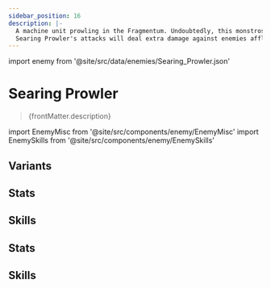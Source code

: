 ```yaml
---
sidebar_position: 16
description: |-
  A machine unit prowling in the Fragmentum. Undoubtedly, this monstrosity is not a human creation, but one that was born out of the perversion of the Fragmentum.
  Searing Prowler's attacks will deal extra damage against enemies afflicted with Burn.
---
```


import enemy from '@site/src/data/enemies/Searing_Prowler.json'

# Searing Prowler
<blockquote>{frontMatter.description}</blockquote>

import EnemyMisc from '@site/src/components/enemy/EnemyMisc'
import EnemySkills from '@site/src/components/enemy/EnemySkills'

## Variants

<Tabs queryString="variant">
<TabItem value='1' label='Searing Prowler'>

<h2>Stats</h2>

<EnemyMisc enemy={enemy} variant={0} />

<h2>Skills</h2>

<EnemySkills enemy={enemy} variant={0} />
</TabItem>
<TabItem value='2' label='Searing Prowler (Bug)'>

<h2>Stats</h2>

<EnemyMisc enemy={enemy} variant={1} />

<h2>Skills</h2>

<EnemySkills enemy={enemy} variant={1} />
</TabItem>
</Tabs>
